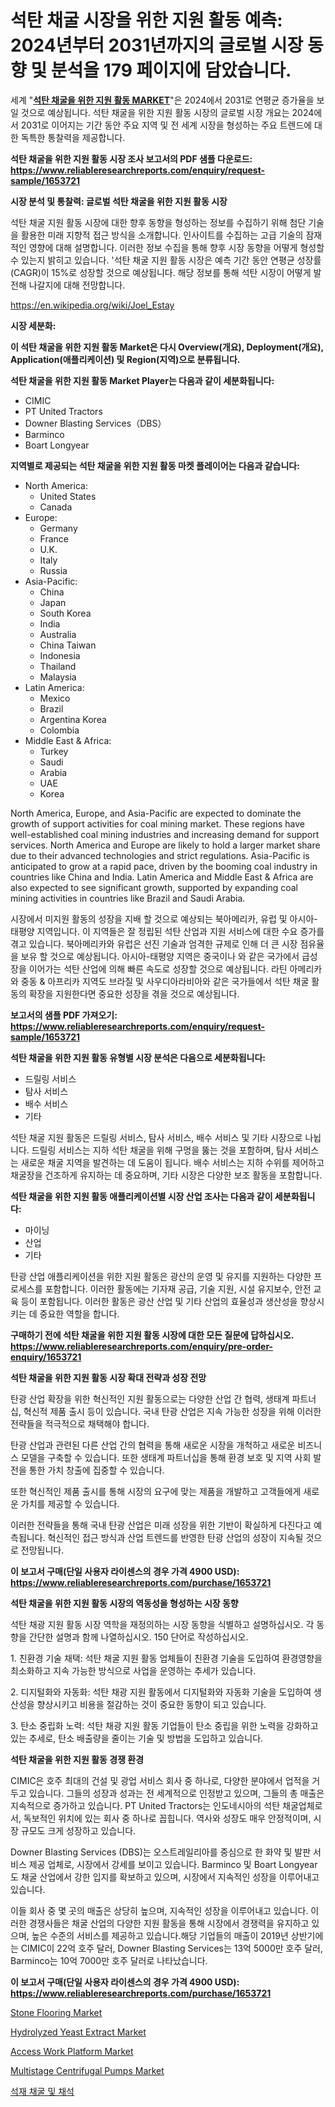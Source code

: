 <p><h1>석탄 채굴 시장을 위한 지원 활동 예측: 2024년부터 2031년까지의 글로벌 시장 동향 및 분석을 179 페이지에 담았습니다.</h1></p><p>세계 "<strong><a href="https://www.reliableresearchreports.com/support-activities-for-coal-mining-r1653721">석탄 채굴을 위한 지원 활동 MARKET</a></strong>"은 2024에서 2031로 연평균 증가율을 보일 것으로 예상됩니다. 석탄 채굴을 위한 지원 활동 시장의 글로벌 시장 개요는 2024에서 2031로 이어지는 기간 동안 주요 지역 및 전 세계 시장을 형성하는 주요 트렌드에 대한 독특한 통찰력을 제공합니다.</p>
<p><strong>석탄 채굴을 위한 지원 활동 시장 조사 보고서의 PDF 샘플 다운로드: <a href="https://www.reliableresearchreports.com/enquiry/request-sample/1653721">https://www.reliableresearchreports.com/enquiry/request-sample/1653721</a></strong></p>
<p><strong>시장 분석 및 통찰력: 글로벌 석탄 채굴을 위한 지원 활동 시장</strong></p>
<p><p>석탄 채굴 지원 활동 시장에 대한 향후 동향을 형성하는 정보를 수집하기 위해 첨단 기술을 활용한 미래 지향적 접근 방식을 소개합니다. 인사이트를 수집하는 고급 기술의 잠재적인 영향에 대해 설명합니다. 이러한 정보 수집을 통해 향후 시장 동향을 어떻게 형성할 수 있는지 밝히고 있습니다. '석탄 채굴 지원 활동 시장은 예측 기간 동안 연평균 성장률(CAGR)이 15%로 성장할 것으로 예상됩니다. 해당 정보를 통해 석탄 시장이 어떻게 발전해 나갈지에 대해 전망합니다.</p></p>
<p><a href="%7CAUTHORITHY_DOMAIN_URL%7C">https://en.wikipedia.org/wiki/Joel_Estay</a></p>
<p><strong>시장 세분화:</strong></p>
<p><strong>이 석탄 채굴을 위한 지원 활동 Market은 다시 Overview(개요), Deployment(개요), Application(애플리케이션) 및 Region(지역)으로 분류됩니다.</strong></p>
<p><strong>석탄 채굴을 위한 지원 활동 Market Player는 다음과 같이 세분화됩니다:</strong></p>
<p><ul><li>CIMIC</li><li>PT United Tractors</li><li>Downer Blasting Services（DBS）</li><li>Barminco</li><li>Boart Longyear</li></ul></p>
<p><strong>지역별로 제공되는 석탄 채굴을 위한 지원 활동 마켓 플레이어는 다음과 같습니다:</strong></p>
<p><ul>
    <li>
        North America:
        <ul>
            <li>United States</li>
            <li>Canada</li>
        </ul>
    </li>
    <li>
        Europe:
        <ul>
            <li>Germany</li>
            <li>France</li>
            <li>U.K.</li>
            <li>Italy</li>
            <li>Russia</li>
        </ul>
    </li>
    <li>
        Asia-Pacific:
        <ul>
            <li>China</li>
            <li>Japan</li>
            <li>South Korea</li>
            <li>India</li>
            <li>Australia</li>
            <li>China Taiwan</li>
            <li>Indonesia</li>
            <li>Thailand</li>
            <li>Malaysia</li>
        </ul>
    </li>
    <li>
        Latin America:
        <ul>
            <li>Mexico</li>
            <li>Brazil</li>
            <li>Argentina Korea</li>
            <li>Colombia</li>
        </ul>
    </li>
    <li>
        Middle East & Africa:
        <ul>
            <li>Turkey</li>
            <li>Saudi</li>
            <li>Arabia</li>
            <li>UAE</li>
            <li>Korea</li>
        </ul>
    </li>
    </ul></p>
<p><p>North America, Europe, and Asia-Pacific are expected to dominate the growth of support activities for coal mining market. These regions have well-established coal mining industries and increasing demand for support services. North America and Europe are likely to hold a larger market share due to their advanced technologies and strict regulations. Asia-Pacific is anticipated to grow at a rapid pace, driven by the booming coal industry in countries like China and India. Latin America and Middle East & Africa are also expected to see significant growth, supported by expanding coal mining activities in countries like Brazil and Saudi Arabia. </p><p>시장에서 미지원 활동의 성장을 지배 할 것으로 예상되<Organization>는 북아메리카, 유럽 및 아시아-태평양 지역입니다. 이 지역들은 잘 정립된 석탄 산업과 지원 서비스에 대한 수요 증가를 겪고 있습니다. 북아메리카와 유럽은 선진 기술과 엄격한 규제로 인해 더 큰 시장 점유율을 보유 할 것으로 예상됩니다. 아시아-태평양 지역은 중국이나 <Organization>와 같은 국가에서 급성장을 이어가는 석탄 산업에 의해 빠른 속도로 성장할 것으로 예상됩니다. 라틴 아메리카와 중동 & 아프리카 지역도 브라질 및 사우디아라비아와 같은 국가들에서 석탄 채굴 활동의 확장을 지원한다면 중요한 성장을 겪을 것으로 예상됩니다.</p></p>
<p><strong>보고서의 샘플 PDF 가져오기: <a href="https://www.reliableresearchreports.com/enquiry/request-sample/1653721">https://www.reliableresearchreports.com/enquiry/request-sample/1653721</a></strong></p>
<p><strong>석탄 채굴을 위한 지원 활동 유형별 시장 분석은 다음으로 세분화됩니다:</strong></p>
<p><ul><li>드릴링 서비스</li><li>탐사 서비스</li><li>배수 서비스</li><li>기타</li></ul></p>
<p><p>석탄 채굴 지원 활동은 드릴링 서비스, 탐사 서비스, 배수 서비스 및 기타 시장으로 나뉩니다. 드릴링 서비스는 지하 석탄 채굴을 위해 구멍을 뚫는 것을 포함하며, 탐사 서비스는 새로운 채굴 지역을 발견하는 데 도움이 됩니다. 배수 서비스는 지하 수위를 제어하고 채굴장을 건조하게 유지하는 데 중요하며, 기타 시장은 다양한 보조 활동을 포함합니다.</p></p>
<p><strong>석탄 채굴을 위한 지원 활동 애플리케이션별 시장 산업 조사는 다음과 같이 세분화됩니다:</strong></p>
<p><ul><li>마이닝</li><li>산업</li><li>기타</li></ul></p>
<p><p>탄광 산업 애플리케이션을 위한 지원 활동은 광산의 운영 및 유지를 지원하는 다양한 프로세스를 포함합니다. 이러한 활동에는 기자재 공급, 기술 지원, 시설 유지보수, 안전 교육 등이 포함됩니다. 이러한 활동은 광산 산업 및 기타 산업의 효율성과 생산성을 향상시키는 데 중요한 역할을 합니다.</p></p>
<p><strong>구매하기 전에 석탄 채굴을 위한 지원 활동 시장에 대한 모든 질문에 답하십시오. <a href="https://www.reliableresearchreports.com/enquiry/pre-order-enquiry/1653721">https://www.reliableresearchreports.com/enquiry/pre-order-enquiry/1653721</a></strong></p>
<p><strong>석탄 채굴을 위한 지원 활동 시장 확대 전략과 성장 전망</strong></p>
<p><p>탄광 산업 확장을 위한 혁신적인 지원 활동으로는 다양한 산업 간 협력, 생태계 파트너십, 혁신적 제품 출시 등이 있습니다. 국내 탄광 산업은 지속 가능한 성장을 위해 이러한 전략들을 적극적으로 채택해야 합니다.</p><p>탄광 산업과 관련된 다른 산업 간의 협력을 통해 새로운 시장을 개척하고 새로운 비즈니스 모델을 구축할 수 있습니다. 또한 생태계 파트너십을 통해 환경 보호 및 지역 사회 발전을 통한 가치 창출에 집중할 수 있습니다.</p><p>또한 혁신적인 제품 출시를 통해 시장의 요구에 맞는 제품을 개발하고 고객들에게 새로운 가치를 제공할 수 있습니다.</p><p>이러한 전략들을 통해 국내 탄광 산업은 미래 성장을 위한 기반이 확실하게 다진다고 예측됩니다. 혁신적인 접근 방식과 산업 트렌드를 반영한 탄광 산업의 성장이 지속될 것으로 전망됩니다.</p></p>
<p><strong>이 보고서 구매(단일 사용자 라이센스의 경우 가격 4900 USD): <a href="https://www.reliableresearchreports.com/purchase/1653721">https://www.reliableresearchreports.com/purchase/1653721</a></strong></p>
<p><strong>석탄 채굴을 위한 지원 활동 시장의 역동성을 형성하는 시장 동향</strong></p>
<p><p>석탄 채광 지원 활동 시장 역학을 재정의하는 시장 동향을 식별하고 설명하십시오. 각 동향을 간단한 설명과 함께 나열하십시오. 150 단어로 작성하십시오.</p><p>1. 친환경 기술 채택: 석탄 채굴 지원 활동 업체들이 친환경 기술을 도입하여 환경영향을 최소화하고 지속 가능한 방식으로 사업을 운영하는 추세가 있습니다.</p><p>2. 디지털화와 자동화: 석탄 채광 지원 활동에서 디지털화와 자동화 기술을 도입하여 생산성을 향상시키고 비용을 절감하는 것이 중요한 동향이 되고 있습니다.</p><p>3. 탄소 중립화 노력: 석탄 채광 지원 활동 기업들이 탄소 중립을 위한 노력을 강화하고 있는 추세로, 탄소 배출량을 줄이는 기술 및 방법을 도입하고 있습니다.</p></p>
<p><strong>석탄 채굴을 위한 지원 활동 경쟁 환경</strong></p>
<p><p>CIMIC은 호주 최대의 건설 및 광업 서비스 회사 중 하나로, 다양한 분야에서 업적을 거두고 있습니다. 그들의 성장과 성과는 전 세계적으로 인정받고 있으며, 그들의 총 매출은 지속적으로 증가하고 있습니다. PT United Tractors는 인도네시아의 석탄 채굴업체로서, 독보적인 위치에 있는 회사 중 하나로 꼽힙니다. 역사와 성장도 매우 안정적이며, 시장 규모도 크게 성장하고 있습니다.</p><p>Downer Blasting Services (DBS)는 오스트레일리아를 중심으로 한 화약 및 발판 서비스 제공 업체로, 시장에서 강세를 보이고 있습니다. Barminco 및 Boart Longyear도 채굴 산업에서 강한 입지를 확보하고 있으며, 시장에서 지속적인 성장을 이루어내고 있습니다.</p><p>이들 회사 중 몇 곳의 매출은 상당히 높으며, 지속적인 성장을 이루어내고 있습니다. 이러한 경쟁사들은 채굴 산업의 다양한 지원 활동을 통해 시장에서 경쟁력을 유지하고 있으며, 높은 수준의 서비스를 제공하고 있습니다.해당 기업들의 매출이 2019년 상반기에는 CIMIC이 22억 호주 달러, Downer Blasting Services는 13억 5000만 호주 달러, Barminco는 10억 7000만 호주 달러로 나타났습니다.</p></p>
<p><strong>이 보고서 구매(단일 사용자 라이센스의 경우 가격 4900 USD): <a href="https://www.reliableresearchreports.com/purchase/1653721">https://www.reliableresearchreports.com/purchase/1653721</a></strong></p>
<p><p><a href="https://www.linkedin.com/pulse/global-stone-flooring-market-trends-insights-growth-opportunities-ivhqc?trackingId=VMgz188KRrSrXWeD3rn4kg%3D%3D">Stone Flooring Market</a></p><p><a href="https://www.linkedin.com/pulse/hydrolyzed-yeast-extract-market-trends-focusing-insight-forecast-e4w4c?trackingId=lLusVoISRS21Z3QXd39HMw%3D%3D">Hydrolyzed Yeast Extract Market</a></p><p><a href="https://medium.com/@dannellbugess3/insights-into-the-access-work-platform-market-market-players-market-size-geographical-regions-1f30678d4345">Access Work Platform Market</a></p><p><a href="https://medium.com/@dannellbugess3/multistage-centrifugal-pumps-market-a-global-and-regional-analysis-focus-on-end-user-product-ca947aad11ea">Multistage Centrifugal Pumps Market</a></p><p><a href="https://github.com/sougarounis/Market-Research-Report-List-5/blob/main/115767991582.md">석재 채굴 및 채석</a></p></p>